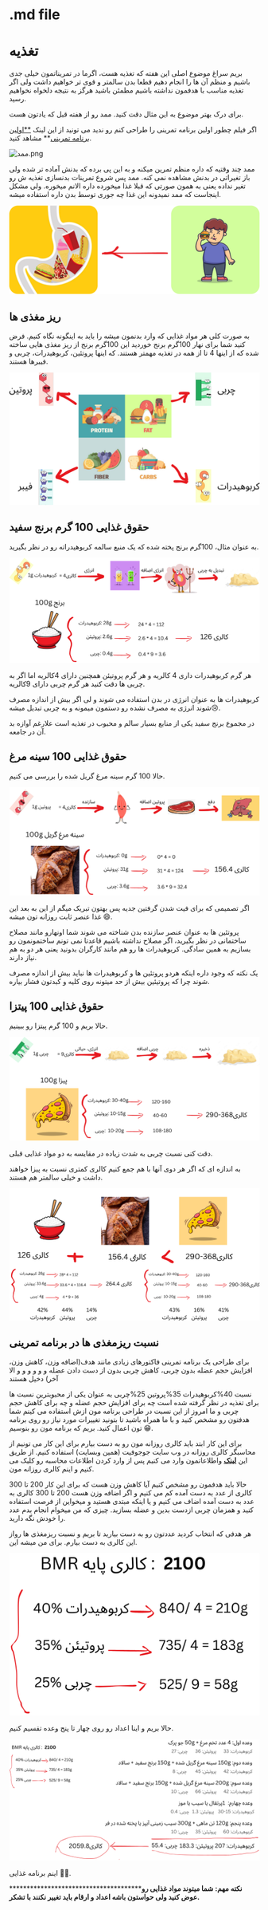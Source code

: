 # .md file

# تغذیه

بریم سراغ موضوع اصلی این هفته که تغذیه هست، اگرما در تمریناتمون خیلی جدی باشیم و منظم آن ها را انجام دهیم قطعا بدن سالمتر و قوی تر خواهیم داشت ولی اگر تغذیه مناسب با هدفمون نداشته باشیم مطمئن باشید هرگز به نتیجه دلخواه نخواهیم رسید.

برای درک بهتر موضوع به این مثال دقت کنید. ممد رو از هفته قبل که یادتون هست.

 اگر فیلم چطور اولین برنامه تمرینی را طراحی کنم رو ندید می تونید از این لینک [**اولین برنامه تمرینی](https://jojofit.vercel.app/posts/first-workout-plan)** مشاهد کنید. 

![ممد.png](md%20file%2095e8bf41a8244a3aaea32490d4d98584.png)

ممد چند وقتیه که داره منظم تمرین میکنه و به این پی برده که بدنش آماده تر شده ولی باز تغیراتی در بدنش مشاهده نمی کنه. ممد پس شروع تمرینات بدنسازی تغذیه ش رو تغیر نداده یعنی به همون صورتی که قبلا غذا میخورده داره الانم میخوره. ولی مشکل اینجاست که ممد نمیدونه این غذا چه جوری توسط بدن داره استفاده میشه. 

![ممد (1).png](md%20file%2095e8bf41a8244a3aaea32490d4d98584/_(1).png)

## ریز مغذی ها

به صورت کلی هر مواد غذایی که وارد بدنمون میشه را باید به اینگونه نگاه کنیم. فرض کنید شما برای نهار 100گرم برنج خوردید این 100گرم برنج از ریز مغذی هایی ساخته شده که از اینها 4 تا از همه در تغذیه مهمتر هستند. که اینها پروتئین، کربوهیدرات، چربی و فیبرها  هستند.

![ممد (2).png](md%20file%2095e8bf41a8244a3aaea32490d4d98584/_(2).png)

## حقوق غذایی 100 گرم برنج سفید

 به عنوان مثال، 100گرم برنج پخته شده که یک منبع سالمه کربوهیدراته رو در نظر بگیرید.

![ممد (3).png](md%20file%2095e8bf41a8244a3aaea32490d4d98584/_(3).png)

 هر گرم کربوهیدرات داری 4 کالریه و هر گرم پروتیئن همچنین دارای 4کالریه اما اگر به چربی ها دقت کنید هر گرم چربی دارای 9کالریه.

کربوهیدرات ها به عنوان انرژی در بدن استفاده می شوند و لی اگر بیش از اندازه مصرف شوند انرژی به مصرف نشده رو دستمون میمونه و به چربی تبدیل میشه😢.

در مجموع برنج سفید یکی از منابع بسیار سالم و محبوب در تغذیه است علارغم آوازه بد آن در جامعه.

## حقوق غذایی 100 سینه مرغ

حالا 100 گرم سینه مرغ گریل شده را بررسی می کنیم.

![ممد (4).png](md%20file%2095e8bf41a8244a3aaea32490d4d98584/_(4).png)

اگر تصمیمی که برای فیت شدن گرفتین جدیه پس بهتون تبریک میگم از این به بعد این غذا عنصر ثابت روزانه تون میشه 😄.

پروتئین ها به عنوان عنصر سازنده بدن شناخته می شوند شما اونهارو مانند مصلاح ساختمانی در نظر بگیرید، اگر مصلاح نداشته باشیم قاعدتا نمی تونم ساختمونمون رو بسازیم به همین سادگی. کربوهیدرات ها رو هم مانند کارگران بدونید یعنی هر دو به هم نیاز دارند.

یک نکته که وجود داره اینکه هردو پروتئین ها و کربوهیدرات ها نباید بیش از اندازه مصرف شوند چرا که پروتیئین بیش از حد میتونه روی کلیه و کبدتون فشار بیاره.

## حقوق غذایی 100 پیتزا

حالا بریم و 100 گرم پیتزا رو ببینیم.

![ممد (5).png](md%20file%2095e8bf41a8244a3aaea32490d4d98584/_(5).png)

دقت کنی نسبت چربی به شدت زیاده  در مقایسه به دو مواد غذایی قبلی.

 به اندازه ای که اگر هر دوی آنها با هم جمع کنیم کالری کمتری نسبت به پیزا خواهند داشت و خیلی سالمتر هم هستند.

![ممد (6).png](md%20file%2095e8bf41a8244a3aaea32490d4d98584/_(6).png)

## نسبت ریزمغذی ها در برنامه تمرینی

برای طراحی یک برنامه تمرینی فاکتورهای زیادی مانند هدف(اضافه وزن، کاهش وزن، افزایش حجم عضله بدون چربی، کاهش چربی بدون از دست دادن عضله و و و و و و الا آخر) دخیل هستند

نسبت 40%کربوهیدرات 35%پروتین 25%چربی به عنوان یکی از محبوبترین نسبت ها برای تغذیه در نظر گرفته  شده است چه  برای افزایش حجم عضله و چه  برای کاهش حجم چربی و ما امروز از این نسبت در طراحی برنامه مون ازش استفاده می کینم شما هدفتون رو مشخص کنید و با ما همراه باشید تا بتونید تغییرات مورد نیاز رو روی برنامه تون اعمال کنید. بریم که برنامه مون رو بنوسیم 😁.

برای این کار ابتد باید کالری روزانه مون رو به دست بیارم برای این کار می تونیم از محاسبگر کالری روزانه در وب سایت جوجوفیت (همین وبسایت) استفاده کنیم.  از طریق این [**لینک**](https://jojofit.vercel.app/BMR-calculator) واطلاعاتمون وارد می کنیم پس از وارد کردن اطلاعات محاسبه رو کلیک می کنیم و اینم کالری روزانه مون.

حالا باید هدفمون رو مشخص کنیم آیا کاهش وزن هست که برای این کار 200 تا 300 کالری از عدد به دست آمده کم می کنیم و اگر اضافه وزن هست 200 تا 300 کالری به عدد به دست آمده اضاف می کنیم و یا اینکه مبتدی هستید و میخواین از فرصت استفاده کنید و همزمان چربی ازدست بدین و عضله بسازید. چیزی که من میخوام انجام بدم عدد را خودش نگه دارید. 

هر هدفی که انتخاب کردید عددتون رو به دست بیارید تا بریم و نسبت ریزمغذی ها رواز این کالری به دست بیارم. برای من میشه این.

![ممد (7).png](md%20file%2095e8bf41a8244a3aaea32490d4d98584/_(7).png)

حالا بریم و اینا اعداد رو روی چهار تا پنج وعده تقسیم کنیم.

![ممد (8).png](md%20file%2095e8bf41a8244a3aaea32490d4d98584/_(8).png)

اینم برنامه غذایی 🤝😋.

****************************************نکته مهم: شما میتوند مواد غذایی رو عوض کنید ولی حواستون باشه اعداد و ارقام باید تغییر نکنند با تشکر.**